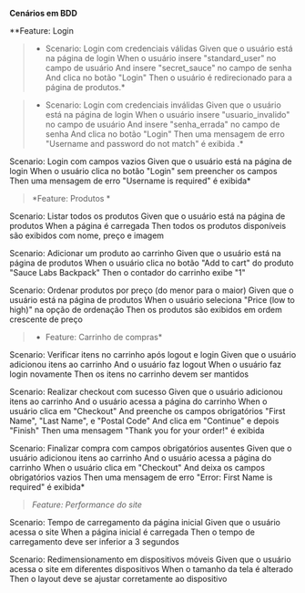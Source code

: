 
 **Cenários em BDD**
 
 **Feature: Login

 > * Scenario: Login com credenciais válidas
    Given que o usuário está na página de login
    When o usuário insere "standard_user" no campo de usuário
    And insere "secret_sauce" no campo de senha
    And clica no botão "Login"
    Then o usuário é redirecionado para a página de produtos.*

  > * Scenario: Login com credenciais inválidas
    Given que o usuário está na página de login
    When o usuário insere "usuario_invalido" no campo de usuário
    And insere "senha_errada" no campo de senha
    And clica no botão "Login"
    Then uma mensagem de erro "Username and password do not match" é exibida .*

  Scenario: Login com campos vazios
    Given que o usuário está na página de login
    When o usuário clica no botão "Login" sem preencher os campos
    Then uma mensagem de erro "Username is required" é exibida*

> *Feature: Produtos *

  Scenario: Listar todos os produtos
    Given que o usuário está na página de produtos
    When a página é carregada
    Then todos os produtos disponíveis são exibidos com nome, preço e imagem

  Scenario: Adicionar um produto ao carrinho
    Given que o usuário está na página de produtos
    When o usuário clica no botão "Add to cart" do produto "Sauce Labs Backpack"
    Then o contador do carrinho exibe "1"

  Scenario: Ordenar produtos por preço (do menor para o maior)
    Given que o usuário está na página de produtos
    When o usuário seleciona "Price (low to high)" na opção de ordenação
    Then os produtos são exibidos em ordem crescente de preço

>* Feature: Carrinho de compras*

  Scenario: Verificar itens no carrinho após logout e login
    Given que o usuário adicionou itens ao carrinho
    And o usuário faz logout
    When o usuário faz login novamente
    Then os itens no carrinho devem ser mantidos

  Scenario: Realizar checkout com sucesso
    Given que o usuário adicionou itens ao carrinho
    And o usuário acessa a página do carrinho
    When o usuário clica em "Checkout"
    And preenche os campos obrigatórios "First Name", "Last Name", e "Postal Code"
    And clica em "Continue" e depois "Finish"
    Then uma mensagem "Thank you for your order!" é exibida

  Scenario: Finalizar compra com campos obrigatórios ausentes
    Given que o usuário adicionou itens ao carrinho
    And o usuário acessa a página do carrinho
    When o usuário clica em "Checkout"
    And deixa os campos obrigatórios vazios
    Then uma mensagem de erro "Error: First Name is required" é exibida*


> *Feature: Performance do site*

  Scenario: Tempo de carregamento da página inicial
    Given que o usuário acessa o site
    When a página inicial é carregada
    Then o tempo de carregamento deve ser inferior a 3 segundos

  Scenario: Redimensionamento em dispositivos móveis
    Given que o usuário acessa o site em diferentes dispositivos
    When o tamanho da tela é alterado
    Then o layout deve se ajustar corretamente ao dispositivo

